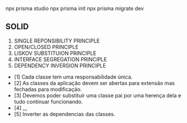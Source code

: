 npx prisma studio
npx prisma init
npx prisma migrate dev

## SOLID 
1. SINGLE REPONSIBILITY PRINCIPLE
2. OPEN/CLOSED PRINCIPLE
3. LISKOV SUBSTITUION PRINCIPLE
4. INTERFACE SEGREGATION PRINCIPLE
5. DEPENDENCY INVERSION PRINCIPLE

- [1] Cada classe tem uma responsabilidade única.
- [2] As classes da aplicação devem ser abertas para extensão mas fechadas para modificação.
- [3] Devemos poder substituir uma classe pai por uma herença dela e tudo continuar funcionando.
- [4] ,,,
- [5] Inverter as dependencias das classes.